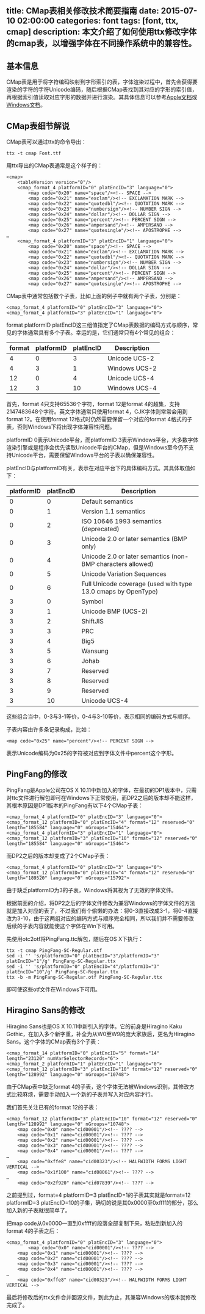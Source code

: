 title: CMap表相关修改技术简要指南
date: 2015-07-10 02:00:00
categories: font
tags: [font, ttx, cmap]
description: 本文介绍了如何使用ttx修改字体的cmap表，以增强字体在不同操作系统中的兼容性。
---

## 基本信息

CMap表是用于将字符编码映射到字形索引的表，字体渲染过程中，首先会获得要渲染的字符的字符Unicode编码，随后根据CMap表找到其对应的字形的索引值，再根据索引值读取对应字形的数据并进行渲染。其具体信息可以参考[Apple文档](https://developer.apple.com/fonts/TrueType-Reference-Manual/RM06/Chap6cmap.html)或[Windows文档](https://www.microsoft.com/typography/otspec/cmap.htm)。

## CMap表细节解说

CMap表可以通过ttx的命令导出：

    ttx -t cmap Font.ttf

用ttx导出的CMap表通常是这个样子的：

    <cmap>
        <tableVersion version="0"/>
        <cmap_format_4 platformID="0" platEncID="3" language="0">
            <map code="0x20" name="space"/><!-- SPACE -->
            <map code="0x21" name="exclam"/><!-- EXCLAMATION MARK -->
            <map code="0x22" name="quotedbl"/><!-- QUOTATION MARK -->
            <map code="0x23" name="numbersign"/><!-- NUMBER SIGN -->
            <map code="0x24" name="dollar"/><!-- DOLLAR SIGN -->
            <map code="0x25" name="percent"/><!-- PERCENT SIGN -->
            <map code="0x26" name="ampersand"/><!-- AMPERSAND -->
            <map code="0x27" name="quotesingle"/><!-- APOSTROPHE -->
    …
        <cmap_format_4 platformID="3" platEncID="1" language="0">
            <map code="0x20" name="space"/><!-- SPACE -->
            <map code="0x21" name="exclam"/><!-- EXCLAMATION MARK -->
            <map code="0x22" name="quotedbl"/><!-- QUOTATION MARK -->
            <map code="0x23" name="numbersign"/><!-- NUMBER SIGN -->
            <map code="0x24" name="dollar"/><!-- DOLLAR SIGN -->
            <map code="0x25" name="percent"/><!-- PERCENT SIGN -->
            <map code="0x26" name="ampersand"/><!-- AMPERSAND -->
            <map code="0x27" name="quotesingle"/><!-- APOSTROPHE -->

CMap表中通常包括数个子表，比如上面的例子中就有两个子表，分别是：

    <cmap_format_4 platformID="0" platEncID="3" language="0">
    <cmap_format_4 platformID="3" platEncID="1" language="0">

format platformID platEncID这三组值指定了CMap表数据的编码方式与顺序，常见的字体通常具有多个子表。幸运的是，它们通常只有4个常见的组合：

| format | platformID | platEncID | Description   |
| ------ | ---------- | --------- | ------------- |
|      4 |          0 |         3 | Unicode UCS-2 |
|      4 |          3 |         1 | Windows UCS-2 |
|     12 |          0 |         4 | Unicode UCS-4 |
|     12 |          3 |        10 | Windows UCS-4 |

首先，format 4只支持65536个字符，format 12是format 4的超集，支持2147483648个字符。英文字体通常只使用format 4，CJK字体则常常会用到format 12。在使用format 12格式时仍然需要保留一个对应的format 4格式的子表，否则Windows下将出现字体兼容性问题。

platformID 0表示Unicode平台，而platformID 3表示Windows平台，大多数字体渲染引擎或是程序会优先读取Unicode平台的CMap，但是Windows至今仍不支持Unicode平台，需要保留Windows平台的子表以确保兼容性。

platEncID与platformID有关，表示在对应平台下的具体编码方式。其具体取值如下：

| platformID | platEncID | Description                                                   |
| ---------- | --------- | ------------------------------------------------------------- |
|          0 |         0 | Default semantics                                             |
|          0 |         1 | Version 1.1 semantics                                         |
|          0 |         2 | ISO 10646 1993 semantics (deprecated)                         |
|          0 |         3 | Unicode 2.0 or later semantics (BMP only)                     |
|          0 |         4 | Unicode 2.0 or later semantics (non-BMP characters allowed)   |
|          0 |         5 | Unicode Variation Sequences                                   |
|          0 |         6 | Full Unicode coverage (used with type 13.0 cmaps by OpenType) |
|          3 |         0 | Symbol                                                        |
|          3 |         1 | Unicode BMP (UCS-2)                                           |
|          3 |         2 | ShiftJIS                                                      |
|          3 |         3 | PRC                                                           |
|          3 |         4 | Big5                                                          |
|          3 |         5 | Wansung                                                       |
|          3 |         6 | Johab                                                         |
|          3 |         7 | Reserved                                                      |
|          3 |         8 | Reserved                                                      |
|          3 |         9 | Reserved                                                      |
|          3 |         10| Unicode UCS-4                                                 |

这些组合当中，0-3与3-1等价，0-4与3-10等价，表示相同的编码方式与顺序。

子表内容由许多条记录构成，比如：

    <map code="0x25" name="percent"/><!-- PERCENT SIGN -->

表示Unicode编码为0x25的字符被对应到字体文件中percent这个字形。

## PingFang的修改

PingFang是Apple公司在OS X 10.11中新加入的字体，在最初的DP1版本中，只需对ttc文件进行解包即可在Windows下正常使用，而DP2之后的版本却不能这样，其根本原因是DP1版本的PingFang有以下4个CMap子表：

    <cmap_format_4 platformID="0" platEncID="3" language="0">
    <cmap_format_12 platformID="0" platEncID="4" format="12" reserved="0" length="185584" language="0" nGroups="15464">
    <cmap_format_4 platformID="3" platEncID="1" language="0">
    <cmap_format_12 platformID="3" platEncID="10" format="12" reserved="0" length="185584" language="0" nGroups="15464">

而DP2之后的版本却变成了2个CMap子表：

    <cmap_format_4 platformID="0" platEncID="3" language="0">
    <cmap_format_12 platformID="0" platEncID="4" format="12" reserved="0" length="189520" language="0" nGroups="15792">

 由于缺乏platformID为3的子表，Windows将其视为了无效的字体文件。

根据前面的介绍，将DP2之后的字体文件修改为兼容Windows的字体文件的方法就是加入对应的表了，不过我们有个偷懒的办法：将0-3直接改成3-1，将0-4直接改为3-10，由于这两组对应的编码方式与顺序完全相同，所以我们并不需要修改后续的子表内容就能使这个字体在Win下可用。

先使用otc2otf将PingFang.ttc解包，随后在OS X下执行：

    ttx -t cmap PingFang-SC-Regular.otf
    sed -i '' 's/platformID="0" platEncID="3"/platformID="3" platEncID="1"/g' PingFang-SC-Regular.ttx
    sed -i '' 's/platformID="0" platEncID="4"/platformID="3" platEncID="10"/g' PingFang-SC-Regular.ttx
    ttx -b -m PingFang-SC-Regular.otf PingFang-SC-Regular.ttx

即可使这些otf文件在Windows下可用。

## Hiragino Sans的修改

Hiragino Sans也是OS X 10.11中新引入的字体。它的前身是Hiragino Kaku Gothic，在加入多个新字重，补全为从W0至W9的庞大家族后，更名为Hiragino Sans。这个字体的CMap表有3个子表：

    <cmap_format_14 platformID="0" platEncID="5" format="14" length="23120" numVarSelectorRecords="6">
    <cmap_format_2 platformID="1" platEncID="1" language="0">
    <cmap_format_12 platformID="3" platEncID="10" format="12" reserved="0" length="128992" language="0" nGroups="10748">

由于CMap表中缺乏format 4的子表，这个字体无法被Windows识别，其修改方式比较麻烦，需要手动加入一个新的子表并写入对应内容才行。

我们首先关注已有的format 12的子表：

    <cmap_format_12 platformID="3" platEncID="10" format="12" reserved="0" length="128992" language="0" nGroups="10748">
        <map code="0x0" name="cid00001"/><!-- ???? -->
        <map code="0x1" name="cid00001"/><!-- ???? -->
        <map code="0x2" name="cid00001"/><!-- ???? -->
        <map code="0x3" name="cid00001"/><!-- ???? -->
        <map code="0x4" name="cid00001"/><!-- ???? -->
    …
        <map code="0xffe8" name="cid00323"/><!-- HALFWIDTH FORMS LIGHT VERTICAL -->
        <map code="0x1f100" name="cid08061"/><!-- ???? -->
    …
        <map code="0x2f920" name="cid07839"/><!-- ???? -->

之前提到过，format=4 platformID=3 platEncID=1的子表其实就是format=12 platformID=3 platEncID=10的子集，确切的说是其0x0000至0xffff的部分，那么加入新的子表就很简单了。

把map code从0x0000一直到0xffff的段落全部复制下来，粘贴到新加入的format 4的子表之后：

    <cmap_format_4 platformID="0" platEncID="3" language="0">
            <map code="0x0" name="cid00001"/><!-- ???? -->
        <map code="0x1" name="cid00001"/><!-- ???? -->
        <map code="0x2" name="cid00001"/><!-- ???? -->
        <map code="0x3" name="cid00001"/><!-- ???? -->
        <map code="0x4" name="cid00001"/><!-- ???? -->
    …
        <map code="0xffe8" name="cid00323"/><!-- HALFWIDTH FORMS LIGHT VERTICAL -->

最后将修改后的ttx文件合并回源文件，到此为止，其兼容Windows的版本就修改完成了。
